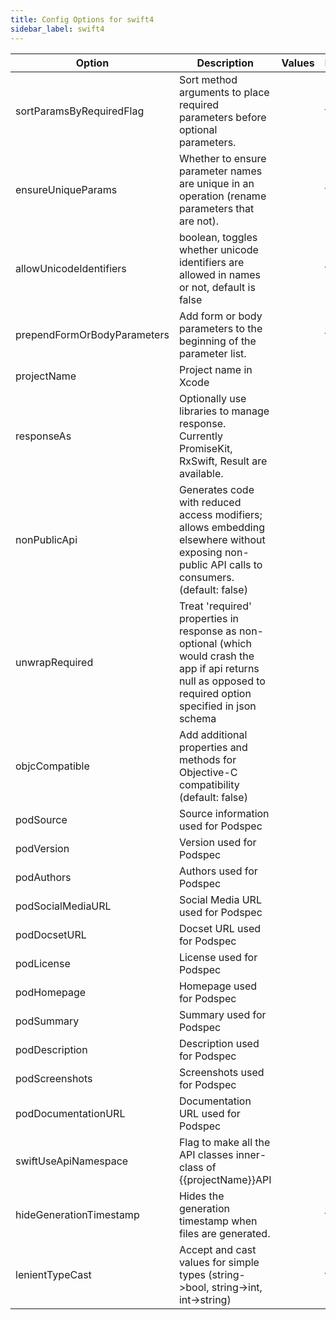 ```yaml
---
title: Config Options for swift4
sidebar_label: swift4
---
```


| Option | Description | Values | Default |
| ------ | ----------- | ------ | ------- |
|sortParamsByRequiredFlag|Sort method arguments to place required parameters before optional parameters.| |true|
|ensureUniqueParams|Whether to ensure parameter names are unique in an operation (rename parameters that are not).| |true|
|allowUnicodeIdentifiers|boolean, toggles whether unicode identifiers are allowed in names or not, default is false| |false|
|prependFormOrBodyParameters|Add form or body parameters to the beginning of the parameter list.| |false|
|projectName|Project name in Xcode| |null|
|responseAs|Optionally use libraries to manage response.  Currently PromiseKit, RxSwift, Result are available.| |null|
|nonPublicApi|Generates code with reduced access modifiers; allows embedding elsewhere without exposing non-public API calls to consumers.(default: false)| |null|
|unwrapRequired|Treat 'required' properties in response as non-optional (which would crash the app if api returns null as opposed to required option specified in json schema| |null|
|objcCompatible|Add additional properties and methods for Objective-C compatibility (default: false)| |null|
|podSource|Source information used for Podspec| |null|
|podVersion|Version used for Podspec| |null|
|podAuthors|Authors used for Podspec| |null|
|podSocialMediaURL|Social Media URL used for Podspec| |null|
|podDocsetURL|Docset URL used for Podspec| |null|
|podLicense|License used for Podspec| |null|
|podHomepage|Homepage used for Podspec| |null|
|podSummary|Summary used for Podspec| |null|
|podDescription|Description used for Podspec| |null|
|podScreenshots|Screenshots used for Podspec| |null|
|podDocumentationURL|Documentation URL used for Podspec| |null|
|swiftUseApiNamespace|Flag to make all the API classes inner-class of {{projectName}}API| |null|
|hideGenerationTimestamp|Hides the generation timestamp when files are generated.| |true|
|lenientTypeCast|Accept and cast values for simple types (string-&gt;bool, string-&gt;int, int-&gt;string)| |false|
